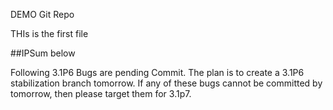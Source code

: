 DEMO Git Repo

THIs is the first file

##IPSum below

Following 3.1P6 Bugs are pending Commit. The plan is to create a 3.1P6 stabilization branch tomorrow. If any of these bugs cannot be committed by tomorrow, then please target them for 3.1p7.
